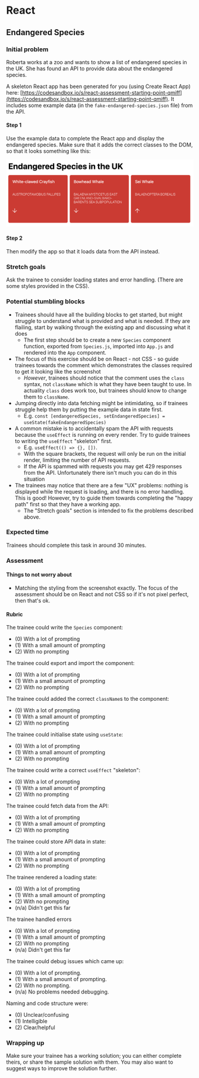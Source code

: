 # React

## Endangered Species

### Initial problem

Roberta works at a zoo and wants to show a list of endangered species in the UK. She has found an API to provide data about the endangered species.

A skeleton React app has been generated for you (using Create React App) here: [https://codesandbox.io/s/react-assessment-starting-point-qmiff](https://codesandbox.io/s/react-assessment-starting-point-qmiff). It includes some example data (in the `fake-endangered-species.json` file) from the API.

#### Step 1

Use the example data to complete the React app and display the endangered species. Make sure that it adds the correct classes to the DOM, so that it looks something like this:

![Correctly styled app showing the example data](./example-data-screenshot.png)

#### Step 2

Then modify the app so that it loads data from the API instead.

### Stretch goals

Ask the trainee to consider loading states and error handling. (There are some styles provided in the CSS).

### Potential stumbling blocks

- Trainees should have all the building blocks to get started, but might struggle to understand what is provided and what is needed. If they are flailing, start by walking through the existing app and discussing what it does
  - The first step should be to create a new `Species` component function, exported from `Species.js`, imported into `App.js` and rendered into the `App` component.
- The focus of this exercise should be on React - not CSS - so guide trainees towards the comment which demonstrates the classes required to get it looking like the screenshot
  - *However*, trainees should notice that the comment uses the `class` syntax, not `className` which is what they have been taught to use. In actuality `class` does work too, but trainees should know to change them to `className`.
- Jumping directly into data fetching might be intimidating, so if trainees struggle help them by putting the example data in state first.
  - E.g. `const [endangeredSpecies, setEndangeredSpecies] = useState(fakeEndangeredSpecies)`
- A common mistake is to accidentally spam the API with requests because the `useEffect` is running on every render. Try to guide trainees to writing the `useEffect` "skeleton" first.
  - E.g. `useEffect(() => {}, [])`.
  - With the square brackets, the request will only be run on the initial render, limiting the number of API requests.
  - If the API is spammed with requests you may get 429 responses from the API. Unfortunately there isn't much you can do in this situation
- The trainees may notice that there are a few "UX" problems: nothing is displayed while the request is loading, and there is no error handling. This is good! However, try to guide them towards completing the "happy path" first so that they have a working app.
  - The "Stretch goals" section is intended to fix the problems described above.

### Expected time

Trainees should complete this task in around 30 minutes.

### Assessment

#### Things to not worry about

- Matching the styling from the screenshot exactly. The focus of the assessment should be on React and not CSS so if it's not pixel perfect, then that's ok.

#### Rubric

The trainee could write the `Species` component:

- (0) With a lot of prompting
- (1) With a small amount of prompting
- (2) With no prompting

The trainee could export and import the component:

- (0) With a lot of prompting
- (1) With a small amount of prompting
- (2) With no prompting

The trainee could added the correct `className`s to the component:

- (0) With a lot of prompting
- (1) With a small amount of prompting
- (2) With no prompting

The trainee could initialise state using `useState`:

- (0) With a lot of prompting
- (1) With a small amount of prompting
- (2) With no prompting

The trainee could write a correct `useEffect` "skeleton":

- (0) With a lot of prompting
- (1) With a small amount of prompting
- (2) With no prompting

The trainee could fetch data from the API:

- (0) With a lot of prompting
- (1) With a small amount of prompting
- (2) With no prompting

The trainee could store API data in state:

- (0) With a lot of prompting
- (1) With a small amount of prompting
- (2) With no prompting

The trainee rendered a loading state:

- (0) With a lot of prompting
- (1) With a small amount of prompting
- (2) With no prompting
- (n/a) Didn't get this far

The trainee handled errors

- (0) With a lot of prompting
- (1) With a small amount of prompting
- (2) With no prompting
- (n/a) Didn't get this far

The trainee could debug issues which came up:

- (0) With a lot of prompting.
- (1) With a small amount of prompting.
- (2) With no prompting.
- (n/a) No problems needed debugging.

Naming and code structure were:

- (0) Unclear/confusing
- (1) Intelligible
- (2) Clear/helpful

### Wrapping up

Make sure your trainee has a working solution; you can either complete theirs, or share the sample solution with them. You may also want to suggest ways to improve the solution further.
